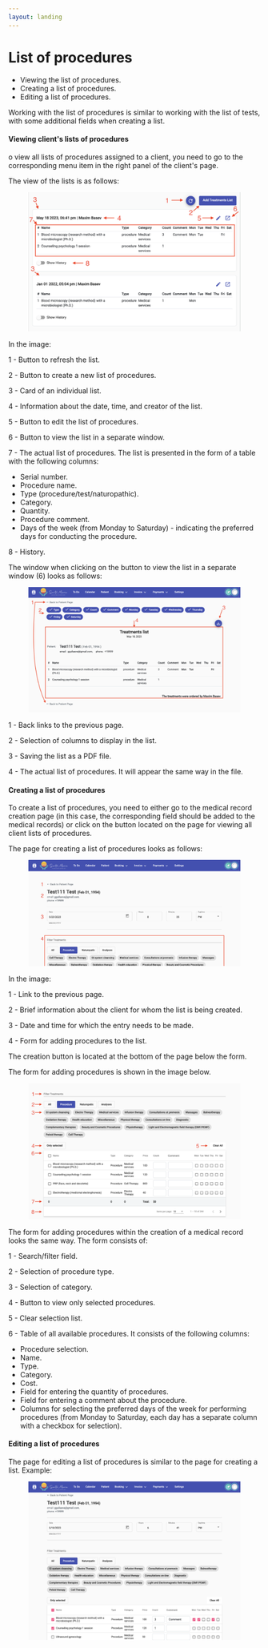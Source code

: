 ```yaml
---
layout: landing
---
```


# List of procedures

* Viewing the list of procedures.
* Creating a list of procedures.
* Editing a list of procedures.

Working with the list of procedures is similar to working with the list of tests, with some additional fields when creating a list.

#### Viewing client's lists of procedures

o view all lists of procedures assigned to a client, you need to go to the corresponding menu item in the right panel of the client's page.

The view of the lists is as follows:

<figure><img src="../../../.gitbook/assets/Screenshot 2023-05-25 at 19.45.54.png" alt=""><figcaption></figcaption></figure>

In the image:

1 - Button to refresh the list.&#x20;

2 - Button to create a new list of procedures.&#x20;

3 - Card of an individual list.&#x20;

4 - Information about the date, time, and creator of the list.&#x20;

5 - Button to edit the list of procedures.&#x20;

6 - Button to view the list in a separate window.&#x20;

7 - The actual list of procedures. The list is presented in the form of a table with the following columns:

* Serial number.
* Procedure name.
* Type (procedure/test/naturopathic).
* Category.
* Quantity.
* Procedure comment.
* Days of the week (from Monday to Saturday) - indicating the preferred days for conducting the procedure.

8 - History.

The window when clicking on the button to view the list in a separate window (6) looks as follows:

<figure><img src="../../../.gitbook/assets/Screenshot 2023-05-25 at 20.07.11.png" alt=""><figcaption></figcaption></figure>

1 - Back links to the previous page.&#x20;

2 - Selection of columns to display in the list.&#x20;

3 - Saving the list as a PDF file.&#x20;

4 - The actual list of procedures. It will appear the same way in the file.

#### Creating a list of procedures

To create a list of procedures, you need to either go to the medical record creation page (in this case, the corresponding field should be added to the medical records) or click on the button located on the page for viewing all client lists of procedures.

The page for creating a list of procedures looks as follows:

<figure><img src="../../../.gitbook/assets/Screenshot 2023-05-25 at 20.38.30.png" alt=""><figcaption></figcaption></figure>

In the image:

1 - Link to the previous page.&#x20;

2 - Brief information about the client for whom the list is being created.&#x20;

3 - Date and time for which the entry needs to be made.&#x20;

4 - Form for adding procedures to the list.

The creation button is located at the bottom of the page below the form.

The form for adding procedures is shown in the image below.

<figure><img src="../../../.gitbook/assets/Screenshot 2023-05-25 at 20.43.19.png" alt=""><figcaption></figcaption></figure>

The form for adding procedures within the creation of a medical record looks the same way. The form consists of:

1 - Search/filter field.&#x20;

2 - Selection of procedure type.&#x20;

3 - Selection of category.&#x20;

4 - Button to view only selected procedures.&#x20;

5 - Clear selection list.&#x20;

6 - Table of all available procedures. It consists of the following columns:

* Procedure selection.
* Name.
* Type.
* Category.
* Cost.
* Field for entering the quantity of procedures.
* Field for entering a comment about the procedure.
* Columns for selecting the preferred days of the week for performing procedures (from Monday to Saturday, each day has a separate column with a checkbox for selection).

#### Editing a list of procedures

The page for editing a list of procedures is similar to the page for creating a list. Example:

<figure><img src="../../../.gitbook/assets/Screenshot 2023-05-25 at 21.23.04.png" alt=""><figcaption></figcaption></figure>
